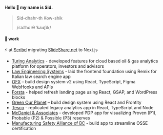 #### Hello 👋 my name is Sid.

> Sid-dhahr-th Kow-shik 
>
> /sɪdˈhɑrθ ˈkaʊʃɪk/


#### 🌱 work
⚡️ at [Scribd](https://www.scribd.com) migrating [SlideShare.net](https://www.slideshare.net) to Next.js

- [Turing Analytics](https://turinganalytics.net) - developed features for cloud based oil & gas analytics platform for operators, investors and advisors
- [Law Engineering Systems](https://ingegneriadeldiritto.it/) - laid the frontend foundation using Remix for Italian law search engine app
- [OFX](https://www.ofx.com/en-au/) – build design system v2 using React, TypeScript, Figma WebHooks and APIs
- [Forsta](https://www.forsta.com/) - helped refresh landing page using React, GSAP, and WordPress blocks
- [Green Our Planet](https://greenourplanet.org/hydroponics/) – build design system using React and Frontity
- [Tesco](https://www.tesco.com/) - replicated legacy analytics app in React, TypeScript and Node
- [McDaniel & Associates](https://www.mcdan.com/) - developed PDP app for visualizing Proven (P1), Probable (P2) & Possible (P3) reserves
- [Manufacturing Safety Alliance of BC](https://safetyalliancebc.ca/) - build app to streamline OSSE certification
